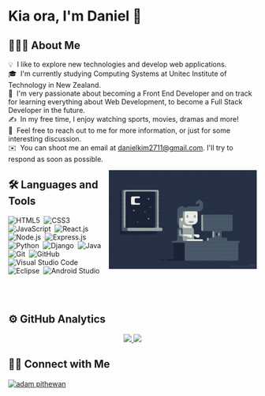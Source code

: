 # Kia ora, I'm Daniel 👋

## 👨🏻‍💻 About Me

💡 &nbsp;I like to explore new technologies and develop web applications.\
🎓 &nbsp;I'm currently studying Computing Systems at Unitec Institute of Technology in New Zealand.\
🌱 &nbsp;I'm very passionate about becoming a Front End Developer and on track for learning everything about Web Development, to become a Full Stack Developer in the future.\
✍️ &nbsp;In my free time, I enjoy watching sports, movies, dramas and more!\
💬 &nbsp;Feel free to reach out to me for more information, or just for some interesting discussion.\
✉️ &nbsp;You can shoot me an email at danielkim2711@gmail.com. I'll try to respond as soon as possible.

<!-- 📄 &nbsp;Please have a look at my [CV]() for more details about me. I'm open to feedback and suggestions! -->

<img alt="coding at night" src="./assets/coding_at_night.gif" width="300" height="200" align="right"/>

## 🛠 Languages and Tools

![HTML5](https://img.shields.io/badge/-HTML5-05122A?style=flat&logo=HTML5)&nbsp;
![CSS3](https://img.shields.io/badge/-CSS3-05122A?style=flat&logo=CSS3&logoColor=1572B6)&nbsp;
![JavaScript](https://img.shields.io/badge/-JavaScript-05122A?style=flat&logo=javascript)&nbsp;
![React.js](https://img.shields.io/badge/-React.js-05122A?style=flat&logo=react)&nbsp;
![Node.js](https://img.shields.io/badge/-Node.js-05122A?style=flat&logo=node.js)&nbsp;
![Express.js](https://img.shields.io/badge/-Express.js-05122A?style=flat&logo=express)\
![Python](https://img.shields.io/badge/-Python-05122A?style=flat&logo=python)&nbsp;
![Django](https://img.shields.io/badge/-Django-05122A?style=flat&logo=django)&nbsp;
![Java](https://img.shields.io/badge/-Java-05122A?style=flat&logo=java)\
![Git](https://img.shields.io/badge/-Git-05122A?style=flat&logo=git)&nbsp;
![GitHub](https://img.shields.io/badge/-GitHub-05122A?style=flat&logo=github)&nbsp;
![Visual Studio Code](https://img.shields.io/badge/-Visual%20Studio%20Code-05122A?style=flat&logo=visual-studio-code&logoColor=007ACC)&nbsp;
![Eclipse](https://img.shields.io/badge/-Eclipse-05122A?style=flat&logo=eclipse-ide)&nbsp;
![Android Studio](https://img.shields.io/badge/-Android%20Studio-05122A?style=flat&logo=android-studio)&nbsp;

<br />
<br />

## ⚙️ GitHub Analytics

<p align="center">
  <a href="https://github.com/danielkim2711">
    <img height="180em" src="https://github-readme-stats-eight-theta.vercel.app/api?username=danielkim2711&show_icons=true&theme=algolia&include_all_commits=true&count_private=true"/>
    <img height="180em" src="https://github-readme-stats-eight-theta.vercel.app/api/top-langs/?username=danielkim2711&layout=compact&langs_count=8&theme=algolia"/>
  </a>
</p>

## 🤝🏻 Connect with Me

<a href="https://www.linkedin.com/in/daniel-kim-674aa413b/" target="blank"><img align="center"
      src="https://raw.githubusercontent.com/rahuldkjain/github-profile-readme-generator/master/src/images/icons/Social/linked-in-alt.svg"
      alt="adam pithewan" height="30" width="40" />
</a>
